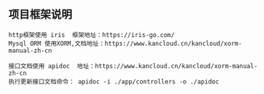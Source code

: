 ## 项目框架说明

    http框架使用 iris  框架地址：https://iris-go.com/
    Mysql ORM 使用XORM,文档地址：https://www.kancloud.cn/kancloud/xorm-manual-zh-cn

    接口文档使用 apidoc  地址：https://www.kancloud.cn/kancloud/xorm-manual-zh-cn
    执行更新接口文档命令： apidoc -i ./app/controllers -o ./apidoc